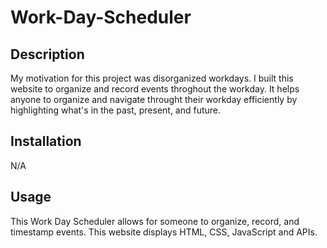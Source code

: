 # Work-Day-Scheduler

## Description

 My motivation for this project was disorganized workdays. I built this website to organize and record events throghout the workday. It helps anyone to organize and navigate throught their workday efficiently by highlighting what's in the past, present, and future.
## Installation

N/A

## Usage

This Work Day Scheduler allows for someone to organize, record, and timestamp events. This website displays HTML, CSS, JavaScript and APIs.


